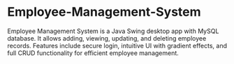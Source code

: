 # Employee-Management-System
Employee Management System is a Java Swing desktop app with MySQL database. It allows adding, viewing, updating, and deleting employee records. Features include secure login, intuitive UI with gradient effects, and full CRUD functionality for efficient employee management.

